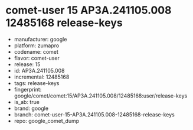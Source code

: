 # comet-user 15 AP3A.241105.008 12485168 release-keys
- manufacturer: google
- platform: zumapro
- codename: comet
- flavor: comet-user
- release: 15
- id: AP3A.241105.008
- incremental: 12485168
- tags: release-keys
- fingerprint: google/comet/comet:15/AP3A.241105.008/12485168:user/release-keys
- is_ab: true
- brand: google
- branch: comet-user-15-AP3A.241105.008-12485168-release-keys
- repo: google_comet_dump
